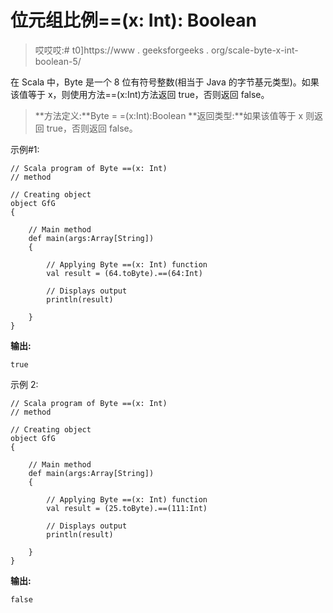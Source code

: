 # 位元组比例==(x: Int): Boolean

> 哎哎哎:# t0]https://www . geeksforgeeks . org/scale-byte-x-int-boolean-5/

在 Scala 中，Byte 是一个 8 位有符号整数(相当于 Java 的字节基元类型)。如果该值等于 x，则使用方法==(x:Int)方法返回 true，否则返回 false。

> **方法定义:**Byte = =(x:Int):Boolean
> **返回类型:**如果该值等于 x 则返回 true，否则返回 false。

示例#1:

```
// Scala program of Byte ==(x: Int)
// method 

// Creating object 
object GfG 
{ 

    // Main method 
    def main(args:Array[String]) 
    { 

        // Applying Byte ==(x: Int) function 
        val result = (64.toByte).==(64:Int) 

        // Displays output 
        println(result) 

    } 
} 
```

**输出:**

```
true
```

示例 2:

```
// Scala program of Byte ==(x: Int)
// method 

// Creating object 
object GfG 
{ 

    // Main method 
    def main(args:Array[String]) 
    { 

        // Applying Byte ==(x: Int) function 
        val result = (25.toByte).==(111:Int) 

        // Displays output 
        println(result) 

    } 
} 
```

**输出:**

```
false
```